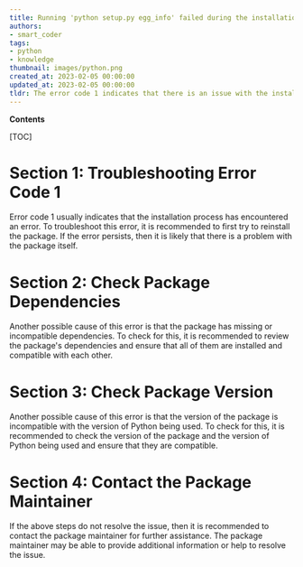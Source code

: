 ```yaml
---
title: Running 'python setup.py egg_info' failed during the installation of unroll using pip, resulting in an error code of 1
authors:
- smart_coder
tags:
- python
- knowledge
thumbnail: images/python.png
created_at: 2023-02-05 00:00:00
updated_at: 2023-02-05 00:00:00
tldr: The error code 1 indicates that there is an issue with the installation package, so it is recommended to check the setup.py file for any errors.
---
```


**Contents**

[TOC]

# Section 1: Troubleshooting Error Code 1

Error code 1 usually indicates that the installation process has encountered an error. To troubleshoot this error, it is recommended to first try to reinstall the package. If the error persists, then it is likely that there is a problem with the package itself.

# Section 2: Check Package Dependencies

Another possible cause of this error is that the package has missing or incompatible dependencies. To check for this, it is recommended to review the package's dependencies and ensure that all of them are installed and compatible with each other.

# Section 3: Check Package Version

Another possible cause of this error is that the version of the package is incompatible with the version of Python being used. To check for this, it is recommended to check the version of the package and the version of Python being used and ensure that they are compatible.

# Section 4: Contact the Package Maintainer

If the above steps do not resolve the issue, then it is recommended to contact the package maintainer for further assistance. The package maintainer may be able to provide additional information or help to resolve the issue.
